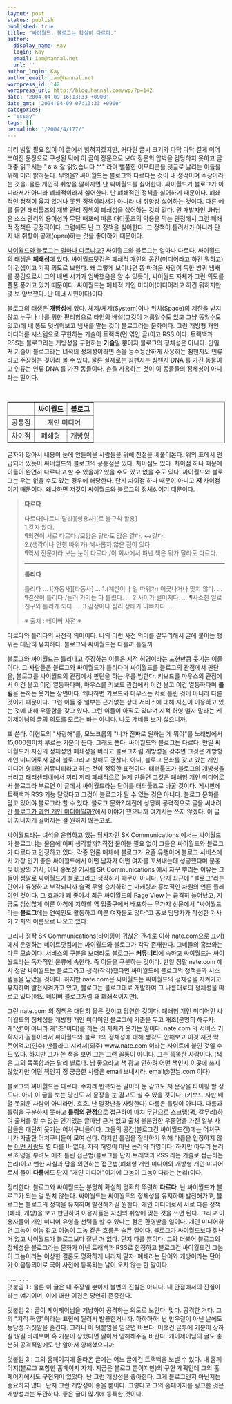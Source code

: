 ```yaml
---
layout: post
status: publish
published: true
title: "싸이월드, 블로그는 확실히 다르다."
author:
  display_name: Kay
  login: Kay
  email: iam@hannal.net
  url: ''
author_login: Kay
author_email: iam@hannal.net
wordpress_id: 142
wordpress_url: http://blog.hannal.com/wp/?p=142
date: '2004-04-09 16:13:33 +0900'
date_gmt: '2004-04-09 07:13:33 +0900'
categories:
- "essay"
tags: []
permalink: "/2004/4/177/"
---
```

<p>미리 밝힐 필요 없이 이 글에서 밝혀지겠지만, 커다란 글씨 크기와 다닥 다닥 길게 이어쓰여진 문장으로 구성된 덕에 이 글이 장문으로 보여 장문의 압박을 감당하지 못하고 글 대충 읽고서는 "ㅎㅎ 잘 읽었습니다 ^^" 라며 뻘쭘한 이모티콘을 덧글로 날리는 이들을 위해 미리 밝혀둔다. 무엇을? 싸이월드는 블로그와 다르다는 것이 내 생각이며 주장이라는 것을. 물론 개인적 취향을 말하자면 난 싸이월드를 싫어한다. 싸이월드가 블로그가 아니라서가 아니라 폐쇄적이라서 싫어한다. 난 폐쇄적인 정책을 싫어하기 때문이다. 폐쇄적인 정책이 옳지 않거나 못된 정책이라서가 아니라 내 취향상 싫어하는 것이다. 다른 예를 들면 태터툴즈의 개발 관리 정책의 폐쇄성을 싫어하는 것과 같다. 원 개발자인 JH님은 소스 관리의 용이성과 무단 배포에 따른 태터툴즈의 악용을 막는 관점에서 그런 폐쇄적 정책은 긍정적이다. 그럼에도 난 그 정책을 싫어한다. 그 정책이 틀려서가 아니라 단지 내 취향이 공개(open)하는 것을 좋아하기 때문이다.</p>
<p><a href="http://kjlab.com/bbs/zboard.php?id=board1&go_no=590" target="_blank">싸이월드와 블로그는 얼마나 다르냐고?</a> 싸이월드와 블로그는 얼마나 다르다. 싸이월드의 태생은 <b>폐쇄성</b>에 있다. 싸이월드닷컴은 폐쇄적 개인의 공간(미디어라고 하긴 뭐하고)이 컨셉이고 기획 의도로 보인다. 왜 그렇게 보이냐면 똥 마려운 사람이 독한 방귀 냄새를 풍김으로서 그의 배변 시기가 임박했음을 알 수 있듯이, 싸이월드 자체가 그런 의도를 풀풀 풍기고 있기 때문이다. 싸이월드는 폐쇄적 개인 미디어(미디어라고 하긴 뭐하지만 몇 보 양보했다. 난 매너 시민이다)이다.</p>
<p>블로그의 태생은 <b>개방성</b>에 있다. 체제/체계(System)이나 위치(Space)의 제한을 받지 않고 누구나 나를 위한 편리함으로 타인의 배설(그것이 거름일수도 있고 그냥 똥일수도 있고)에 내 똥도 덧씌워보고 냄새를 맡는 것이 블로그라는 문화이다. 그런 개방형 개인 미디어를 시스템으로 구현하는 기술이 트랙백(먼 엮인 글)이고 RSS 이다. 트랙백과 RSS는 블로그라는 개방성을 구현하는 <b>기술</b>일 뿐이지 블로그의 정체성은 아니다. 만일 저 기술이 블로그라는 녀석의 정체성이라면 손을 능수능란하게 사용하는 침팬지도 인류라고 주장하는 것이라 볼 수 있다. 물론 실제로는 침팬지는 침팬지 DNA 를 가진 동물이고 인류는 인류 DNA 를 가진 동물이다. 손을 사용하는 것이 이 동물들의 정체성이 아니라는 말이다.</p>
<p><center><br />
<table border="1">
<tr>
<td> </td>
<td align="center"><b>싸이월드</b></td>
<td align="center"><b>블로그</b></td>
</tr>
<tr>
<td>공통점</td>
<td colspan="2" align="center">개인 미디어</td>
</tr>
<tr>
<td>차이점</td>
<td align="center">폐쇄형</td>
<td align="center">개방형</td>
</tr>
</table>
<p></center></p>
<p>글자가 많아서 내용이 눈에 안들어올 사람들을 위해 친절을 베풀어본다. 위의 표에서 언급되어 있듯이 싸이월드와 블로그의 공통점은 있다. 차이점도 있다. 차이점 하나 때문에 이들이 완연히 다르다고 할 수 있을까? 있을 수도 있고 없을 수도 있다. 싸이월드와 블로그는 우는 없을 수도 있는 경우에 해당한다. 단지 차이점 하나 때문이 아니고 <b>저</b> 차이점이기 때문이다. 왜냐하면 저것이 싸이월드와 블로그의 정체성이기 때문이다.</p>
<blockquote><p>
<b>다르다</b></p>
<p>다르다[다르니·달라][형용사][르 불규칙 활용]<br />
1.같지 않다.<br />
¶의견이 서로 다르다./모양은 달라도 값은 같다. ↔같다.<br />
2.(생각이나 언행 따위가) 예사롭지 않은 점이 있다.<br />
¶역시 전문가라 보는 눈이 다르다./이 회사에서 펴낸 책은 뭐가 달라도 다르다.</p>
<hr width="100%" />
<b>틀리다</b></p>
<p>틀리다 ... Ⅰ[자동사][타동사] ... 1.(계산이나 일 따위가) 어긋나거나 맞지 않다. ... ¶결산이 틀리다./놀러 가기는 다 틀렸다. ... 2.사이가 벌어지다. ... ¶사소한 일로 친구와 틀리게 되다. ... 3.감정이나 심리 상태가 나빠지다. ...</p>
<p>※ 출처 : 네이버 사전 ※
</p></blockquote>
<p>다르다와 틀리다의 사전적 의미이다. 나의 이런 사전 의미를 갈무리해서 글에 붙이는 행위는 대단히 유치하다. 블로그와 싸이월드는 다를까 틀릴까.</p>
<p>블로그와 싸이월드는 틀리다고 주장하는 이들은 지적 허영이라는 표현만큼 웃기는 이들이다. 그 사람들은 블로그와 싸이월드가 틀리다며 싸이월드를 블로그의 관점에서 판단을, 블로그를 싸이월드의 관점에서 판단을 하는 우를 범한다. 키보드를 마우스의 관점에서 이건 옳고 이건 열등하다며, 마우스를 키보드 관점에서 이건 옳고 이건 열등하다며 <b>틀림</b>을 논하는 웃기는 장면이다. 왜냐하면 키보드와 마우스는 서로 틀린 것이 아니라 다른 것이기 때문이다. 그런 이들 중 일부는 근거없는 상대 서비스에 대해 자신이 이용하고 있는 것에 대해 우쭐함을 갖고 있다. 그런 이들이 아직도 있냐며 지적 허영 떨지 말라는 케이제이님의 글의 의도를 모르는 바는 아니다. 나도 걔네들 보기 싫으니까.</p>
<p>또 쓴다. 이현도의 "사랑해"를, 모노크롬의 "니가 진짜로 원하는 게 뭐야"를 노래방에서 15,000원어치 부르는 기분이 든다. 그래도 쓴다. 싸이월드와 블로그는 다르다. 만일 싸이월드가 자신의 정체성인 폐쇄성을 버리고 블로그처럼 개방성을 갖추면 그것은 개방형 개인 미디어로서 감히 블로그라고 칭해도 괜찮다. 아니, 블로그 문화를 갖고 있는 개인 미디어 형태의 커뮤니티라고 하는 것이 정확한 표현이다. 태터툴즈가 블로그의 개방성을 버리고 태터센터내에서 끼리 끼리 폐쇄적으로 놀게 만들면 그것은 폐쇄형 개인 미디어로서 블로그라 부르면 이 글에서 싸이월드라는 단어를 태터툴즈로 바꿀 것이다. 게시판에 트랙백과 RSS 기능 달았다고 그것이 블로그가 될 수 있는 것은 아니다. 블로그 문화를 담고 있어야 블로그라 할 수 있다. 블로그 문화? 예전에 상당히 공격적으로 글을 써내려간 <a href="http://blog.hannal.com/index.php?pl=82&nc=1" target="_blank">블로그가 과연 개인 미디어일까?</a>에서 이야기 했으니까 여기서는 쓰지 않겠다. 이 글이 지나치게 길어지는 걸 원하지 않는고로.</p>
<p>싸이월드라는 녀석을 운영하고 있는 당사자인 SK Communications 에서는 싸이월드가 블로그냐는 물음에 어찌 생각할까? 직접 물어볼 필요 없이 그들은 싸이월드와 블로그가 다르다고 인정하고 있다. 각종 언론 매체에 블로그가 요즘 유행이며 블로그 서비스에서 가장 인기 좋은 싸이월드에서 어떤 남자가 어떤 여자를 꼬셔내는데 성공했다며 분홍빛 바탕의 기사, 아니 홍보성 기사를 SK Communications 에서 자꾸 뿌리는 이유는 그들이 정말로 싸이월드가 블로그라고 생각하기 때문이 아니다. 단지 최근에 "블로그"라는 단어가 유행하고 부각되니까 슬쩍 무임 승차하려는 마케팅과 홍보적인 차원의 언론 플레이인 것이다. 그 효과가 꽤 좋아서 최근 싸이월드의 Page View 는 급격히 늘어났고, 지금도 심심찮게 이른 아침에 지하철 역 입출구에서 배포하는 무가지 신문에서 "싸이월드라는 <b>블로그</b>에는 연예인도 활동하고 이쁜 여자들도 많다"고 홍보 담당자가 작성한 기사가 기자의 이름으로 나오고 있다.</p>
<p>그러나 정작 SK Communications(타이핑이 귀찮은 관계로 이하 nate.com으로 표기)에서 운영하는 네이트닷컴에는 싸이월드와 블로그가 각각 존재한다. 그네들의 홍보와는 다른 모습이다. 서비스의 구분을 보더라도 블로그는 <b>커뮤니티</b>에 속하고 싸이월드는 싸이월드라는 독자적인 분류에 속한다. 즉 이들을 구분하는 것이다. 만일 정말 nate.com 에서 정말 싸이월드는 블로그라고 생각(착각)했다면 싸이월드에 블로그의 정책들과 시스템들을 담았을 것이다. 하지만 nate.com은 싸이월드는 싸이월드의 정체성을 지켜가고 유지하며 발전시켜가고 있고, 블로그는 블로그대로 개발하여 그 나름대로의 정체성을 따르고 있다(얘도 네이버 블로그처럼 꽤 폐쇄적이지만).</p>
<p>그런 nate.com 의 정책은 대단히 옳은 것이고 당연한 것이다. 폐쇄형 개인 미디어인 싸이월드의 정체성을 개방형 개인 미디어인 블로그에 기준을 두고 개조(분명히 해두자. 개"선"이 아니라 개"조"이다)를 하는 것 자체가 웃기는 일이다. nate.com 의 서비스 기획자가 꼴통이라서 싸이월드와 블로그의 정체성에 대해 생각도 안해보고 이것 저것 막 줏어먹고(인수) 만들라고 시켜서(외주) www.nate.com 이라는 사이트에 붙인 것일 수도 있다. 하지만 그가 쓴 책을 보면 그는 그런 꼴통이 아니다. 그는 똑똑한 사람이다. (책은 그의 똑똑함과는 달리 별로다. 남 좋으라고 책 광고 안하려 어떤 책인지 이곳에 쓰지 않았지만 어떤 책인지 정 궁금한 사람은 email 보내시라. email@한날.com 이다)</p>
<p>블로그와 싸이월드는 다르다. 수차례 반복되는 말이라 눈 감고도 저 문장을 타이핑 할 정도다. 아마 이 글을 보는 당신도 저 문장을 눈 감고도 칠 수 있을 것이다. (키보드 자판 배열 못외운 사람이 아니라면. 흐흐. 난 말장난을 사랑한다) 다름은 틀림이 아니다. 다름과 틀림을 구분하지 못하고 <b>틀림의 관점</b>으로 접근하여 마치 무단으로 스크랩(펌, 갈무리)하여 출처를 알 수 없는 인기있는 글마냥 근거 없고 출처 불분명한 우쭐함을 가진 일부 사람들은 대단히 웃기는 어처구니들이다. 그들의 공간(블로그건 싸이월드건)에는 어처구니가 가출한 어처구니들이 모여 산다. 하지만 틀림을 질타하기 위해 다름을 인정하지 않는 <a href="http://kjlab.com" target="_blank">어떤 사람</a>도 별 다를 바 없다. 지적 허영이 아닌 논리의 허영이다. 하지만 아무리 논리로 허영을 부려도 애초 틀린 접근법(블로그를 단지 트래백과 RSS 라는 기술로 접근하는 논리)이고 뻔한 사실과 답을 외면하는 접근법(폐쇄형 개인 미디어와 개방형 개인 미디어로서 둘이 <b>다름</b>에도 단지 "개인 미디어"이기에 그놈이 그놈이다라는 논리)이다.</p>
<p>정리한다. 블로그와 싸이월드는 분명히 확실히 명확히 뚜렷히 <b>다르다</b>. 난 싸이월드가 블로그가 되는 걸 원치 않는다. 싸이월드는 싸이월드의 정체성을 유지하며 발전해가고, 블로그는 블로그의 정책을 유지하며 발전해가길 원한다. 개인 미디어로서 서로 다른 정책(폐쇄, 개방)을 보고 판단하여 이용자들은 자신의 취향에 맞는 것을 쓰면 된다. 그리고 이용자들이 개인 미디어 유형을 선택을 할 수 있다는 점은 환영받을 일이다. 개인 미디어하면 그놈이 이놈 같고 이놈이 그놈 같은 흐름은 슬픈 일이다. 블로그가 싸이월드보다 잘난 거 없고 싸이월드가 블로그보다 잘난 거 없다. 단지 다를 뿐이다. 그와 더불어 블로그의 정체성을 블로그라는 문화가 아닌 트래백과 RSS로 한정하고 블로그건 싸이월드건 그놈이 그놈이라는 이상한 결론도 명확하게 내리지 말자. 폐쇄라는 단어와 개방이라는 단어가 이음동의어로 국어 사전에 등록되는 날이 오지 않는 한 말이다.</p>
<p>...... . .  .<br />
덧붙임 1 : 물론 이 글은 내 주장일 뿐이지 불변의 진실은 아니다. 내 관점에서의 진실이라는 얘기이며, 이에 대한 이견은 당연히 존중한다.</p>
<p>덧붙임 2 : 글이 케이제이님을 겨냥하여 공격하는 의도로 보인다. 맞다. 공격한 거다. 그의 "지적 허영"이라는 표현에 찔려서 발끈한거니까. 하하하하! 난 만우절이 아닌 날에도 농담성 거짓말을 즐긴다. 그러니 이 덧붙임을 믿으면 바보다. 어쨌건 글투에 기분이 상하질 않길 바래보며 혹 기분이 상했다면 알아서 양해해주길 바란다. 케이제이님의 글도 충분히 공격적임에도 난 알아서 양해했으니까.</p>
<p>덧붙임 3 : 그의 홈페이지에 올라온 글에는 어느 글에건 트랙백을 보낼 수 있다. 내 홈페이지(블로그 포함한 홈페이지 자체. 지금은 블로그 뿐이지만)의 구현 계획인데 그의 홈페이지에서도 구현되어 있었다. 난 그런 개방성을 좋아한다. 그게 블로그인지 아닌지는 중요하지 않다. 단지 그런 개방성이 좋을 뿐이다. 그렇다고 그의 홈페이지를 링크한 것은 개방성과는 무관하다. 좋은 글이 많기에 등록한 것이다.</p>
